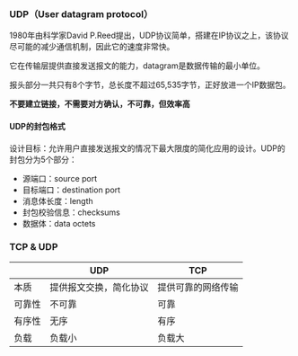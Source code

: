 ### UDP（User datagram protocol）

1980年由科学家David P.Reed提出，UDP协议简单，搭建在IP协议之上，该协议尽可能的减少通信机制，因此它的速度非常快。

它在传输层提供直接发送报文的能力，datagram是数据传输的最小单位。

报头部分一共只有8个字节，总长度不超过65,535字节，正好放进一个IP数据包。

**不要建立链接，不需要对方确认，不可靠，但效率高**

#### UDP的封包格式

设计目标：允许用户直接发送报文的情况下最大限度的简化应用的设计。UDP的封包分为5个部分：

- 源端口：source port
- 目标端口：destination port
- 消息体长度：length
- 封包校验信息：checksums
- 数据体：data octets



### TCP & UDP

|        | UDP                    | TCP                |
| ------ | ---------------------- | ------------------ |
| 本质   | 提供报文交换，简化协议 | 提供可靠的网络传输 |
| 可靠性 | 不可靠                 | 可靠               |
| 有序性 | 无序                   | 有序               |
| 负载   | 负载小                 | 负载大             |

